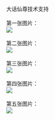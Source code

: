 大话仙尊技术支持</br></br>
第一张图片：</br>
![](https://github.com/chenzhan82842/chenzhan/blob/dhxz/1.png?raw=true)</br></br>
第二张图片：</br>
![](https://github.com/chenzhan82842/chenzhan/blob/dhxz/2.png?raw=true)</br></br>
第三张图片：</br>
![](https://github.com/chenzhan82842/chenzhan/blob/dhxz/3.png?raw=true)</br></br>
第四张图片：</br>
![](https://github.com/chenzhan82842/chenzhan/blob/dhxz/4.png?raw=true)</br></br>
第五张图片：</br>
![](https://github.com/chenzhan82842/chenzhan/blob/dhxz/5.png?raw=true)</br></br>
